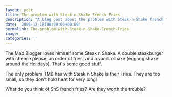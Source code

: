 ```yaml
---
layout: post
title: The problem with Steak n Shake French Fries
description: "A blog post about the problem with Steak-n-Shake french fries"
date: '2006-12-18T00:00:00+00:00'
permalink: The-problem-with-Steak-n-Shake-French-Fries
image: 
categories: ''
---
```

The Mad Blogger loves himself some Steak n Shake. A double steakburger with cheese please, an order of fries, and a vanilla shake (eggnog shake around the Holidays). That's some good stuff.

The only problem TMB has with Steak n Shake is their Fries. They are too small, so they don't hold heat for very long!

What do you think of SnS french fries? Are they worth the trouble?
